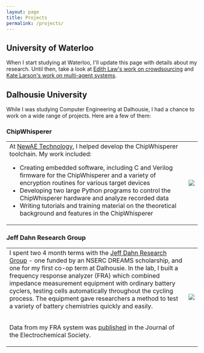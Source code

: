 ```yaml
---
layout: page
title: Projects
permalink: /projects/
---
```


## University of Waterloo
When I start studying at Waterloo, I'll update this page with details about my research. Until then, take a look at [Edith Law's work on crowdsourcing](http://edithlaw.ca/research.html) and [Kate Larson's work on multi-agent systems](https://cs.uwaterloo.ca/~klarson/publications.html).


## Dalhousie University
While I was studying Computer Engineering at Dalhousie, I had a chance to work on a wide range of projects. Here are a few of them:

### ChipWhisperer
<table class="image-text"><tr>
<td>
At <a href="http://newae.com/">NewAE Technology</a>, I helped develop the ChipWhisperer toolchain. My work included:
<ul>
<li> Creating embedded software, including C and Verilog firmware for the ChipWhisperer and a variety of encryption routines for various target devices </li>
<li> Developing two large Python programs to control the ChipWhisperer hardware and analyze recorded data </li>
<li> Writing tutorials and training material on the theoretical background and features in the ChipWhisperer </li>
</ul>
</td>
<td><img src="{{ site.baseurl }}/files/cw-lite.jpg"></td>
</tr></table>

### Jeff Dahn Research Group
<table class="image-text"><tr>
<td>
I spent two 4 month terms with the <a href="https://www.dal.ca/diff/dahn.html">Jeff Dahn Research Group</a> - one funded by an NSERC DREAMS scholarship, and one for my first co-op term at Dalhousie. In the lab, I built a frequency response analyzer (FRA) which combined impedance measurement equipment with ordinary battery cyclers, testing cells automatically throughout the cycling process. The equipment gave researchers a method to test a variety of battery chemistries quickly and easily. <br/><br/>

Data from my FRA system was <a href="http://jes.ecsdl.org/content/162/6/A1046.short">published</a> in the Journal of the Electrochemical Society.

</td>
<td><img src="{{ site.baseurl }}/files/dahn-fra.jpg"></td>
</tr></table>




